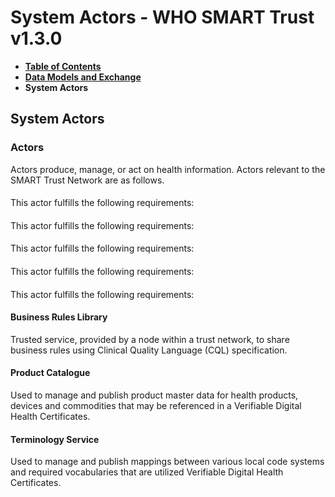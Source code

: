 # System Actors - WHO SMART Trust v1.3.0

* [**Table of Contents**](toc.md)
* [**Data Models and Exchange**](data_exchange.md)
* **System Actors**

## System Actors

### Actors

Actors produce, manage, or act on health information. Actors relevant to the SMART Trust Network are as follows.

####

This actor fulfills the following requirements:

####

This actor fulfills the following requirements:

####

This actor fulfills the following requirements:

####

This actor fulfills the following requirements:

####

This actor fulfills the following requirements:

#### Business Rules Library

Trusted service, provided by a node within a trust network, to share business rules using Clinical Quality Language (CQL) specification.

#### Product Catalogue

Used to manage and publish product master data for health products, devices and commodities that may be referenced in a Verifiable Digital Health Certificates.

#### Terminology Service

Used to manage and publish mappings between various local code systems and required vocabularies that are utilized Verifiable Digital Health Certificates.

